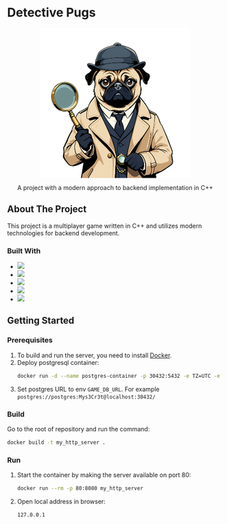 # Detective Pugs
<div align="center">
    <img src="https://github.com/z-beslaneev/Detective-Pugs/blob/main/assets/pug.png" alt="Puggy" style="display: block; margin: 0 auto;">
    <p align="center">
        A project with a modern approach to backend implementation in C++
    </p>
</div>

## About The Project

This project is a multiplayer game written in C++ and utilizes modern technologies for backend development. 


### Built With
* ![](https://img.shields.io/badge/C%2B%2B20-%2320232A?style=for-the-badge&logo=cplusplus)
* ![](https://img.shields.io/badge/cmake-%2320232A?style=for-the-badge&logo=cmake)
* ![](https://img.shields.io/badge/conan-%2320232A?style=for-the-badge&logo=conan)
* ![](https://img.shields.io/badge/docker-%2320232A?style=for-the-badge&logo=docker)
* ![](https://img.shields.io/badge/postgresql-%2320232A?style=for-the-badge&logo=postgresql)

## Getting Started

### Prerequisites

1. To build and run the server, you need to install [Docker](https://docs.docker.com/engine/install/ubuntu).
2. Deploy postgresql container:
   ```sh
   docker run -d --name postgres-container -p 30432:5432 -e TZ=UTC -e POSTGRES_PASSWORD=Mys3Cr3t ubuntu/postgres:14-22.04_beta
   ```
3. Set postgres URL to env `GAME_DB_URL`. For example `postgres://postgres:Mys3Cr3t@localhost:30432/`


### Build
Go to the root of repository and run the command:
```sh
docker build -t my_http_server .
```

### Run

1. Start the container by making the server available on port 80:
   ```sh
   docker run --rm -p 80:8080 my_http_server
   ```
2. Open local address in browser:
   ```
   127.0.0.1
   ```
